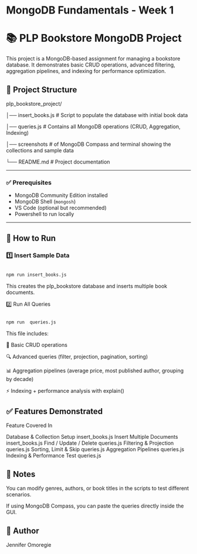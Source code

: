 # MongoDB Fundamentals - Week 1

# 📚 PLP Bookstore MongoDB Project

This project is a MongoDB-based assignment for managing a bookstore database. It demonstrates basic CRUD operations, advanced filtering, aggregation pipelines, and indexing for performance optimization.



## 📁 Project Structure

plp_bookstore_project/

│── insert_books.js # Script to populate the database with initial book data

│── queries.js # Contains all MongoDB operations (CRUD, Aggregation, Indexing)

│── screenshots # of MongoDB Compass and terminal showing the collections and sample data

└── README.md # Project documentation


---

### ✅ Prerequisites

- MongoDB Community Edition installed
- MongoDB Shell (`mongosh`)
- VS Code (optional but recommended)
- Powershell to run locally
---

## 🚀 How to Run

### 1️⃣ Insert Sample Data

```sh

npm run insert_books.js

```

This creates the plp_bookstore database and inserts multiple book documents.

2️⃣ Run All Queries 

```sh

npm run  queries.js

```

This file includes:

📌 Basic CRUD operations

🔍 Advanced queries (filter, projection, pagination, sorting)

📊 Aggregation pipelines (average price, most published author, grouping by decade)

⚡ Indexing + performance analysis with explain()

## ✅ Features Demonstrated

Feature	Covered In

Database & Collection Setup	insert_books.js
Insert Multiple Documents	insert_books.js
Find / Update / Delete	queries.js
Filtering & Projection	queries.js
Sorting, Limit & Skip	queries.js
Aggregation Pipelines	queries.js
Indexing & Performance Test	queries.js

## 🧠 Notes

You can modify genres, authors, or book titles in the scripts to test different scenarios.

If using MongoDB Compass, you can paste the queries directly inside the GUI.

## 🤝 Author

Jennifer Omoregie

